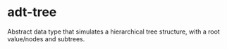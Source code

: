 # adt-tree
Abstract data type that simulates a hierarchical tree structure, with a root value/nodes and subtrees.
